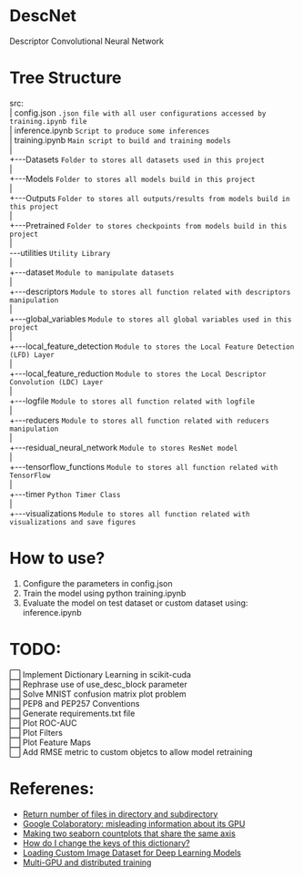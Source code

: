 # DescNet

Descriptor Convolutional Neural Network

# Tree Structure

src:
<br>
|   config.json `.json file with all user configurations accessed by training.ipynb file` <br>
|   inference.ipynb `Script to produce some inferences` <br>
|   training.ipynb `Main script to build and training models` <br>
|   <br>
+---Datasets `Folder to stores all datasets used in this project` <br>
|   <br>
+---Models `Folder to stores all models build in this project` <br>
|   <br>
+---Outputs `Folder to stores all outputs/results from models build in this project` <br>
|   <br>
+---Pretrained `Folder to stores checkpoints from models build in this project` <br>
|   <br>
\---utilities `Utility Library` <br>
    | <br>
    +---dataset  `Module to manipulate datasets` <br>
    | <br>
    +---descriptors `Module to stores all function related with descriptors manipulation` <br>
    | <br>
    +---global_variables `Module to stores all global variables used in this project` <br>
    | <br>
    +---local_feature_detection `Module to stores the Local Feature Detection (LFD) Layer` <br>
    | <br>
    +---local_feature_reduction `Module to stores the Local Descriptor Convolution (LDC) Layer` <br>
    | <br>
    +---logfile `Module to stores all function related with logfile` <br>
    | <br>
    +---reducers `Module to stores all function related with reducers manipulation` <br>
    | <br>
    +---residual_neural_network `Module to stores ResNet model` <br>
    | <br>
    +---tensorflow_functions `Module to stores all function related with TensorFlow` <br>
    | <br>
    +---timer `Python Timer Class` <br>
    | <br>
    +---visualizations `Module to stores all function related with visualizations and save figures` <br>

# How to use?

1. Configure the parameters in config.json
2. Train the model using python training.ipynb
3. Evaluate the model on test dataset or custom dataset using: inference.ipynb

# TODO:

:white_large_square: Implement Dictionary Learning  in scikit-cuda <br>
:white_large_square: Rephrase use of use_desc_block parameter <br>
:white_large_square: Solve MNIST confusion matrix plot problem <br>
:white_large_square: PEP8 and PEP257 Conventions <br>
:white_large_square: Generate requirements.txt file <br>
:white_large_square: Plot ROC-AUC <br>
:white_large_square: Plot Filters <br>
:white_large_square: Plot Feature Maps <br>
:white_large_square: Add RMSE metric to custom objetcs to allow model retraining <br>

# Referenes:

- [Return number of files in directory and subdirectory](https://stackoverflow.com/questions/16910330/return-number-of-files-in-directory-and-subdirectory "Return number of files in directory and subdirectory")
- [Google Colaboratory: misleading information about its GPU](https://stackoverflow.com/questions/48750199/google-colaboratory-misleading-information-about-its-gpu-only-5-ram-available "Google Colaboratory: misleading information about its GPU")
- [Making two seaborn countplots that share the same axis](https://stackoverflow.com/questions/56347698/making-two-seaborn-countplots-that-share-the-same-axis "Making two seaborn countplots that share the same axis")
- [How do I change the keys of this dictionary?](https://stackoverflow.com/questions/2213334/in-python-i-have-a-dictionary-how-do-i-change-the-keys-of-this-dictionary "How do I change the keys of this dictionary?")
- [Loading Custom Image Dataset for Deep Learning Models](https://towardsdatascience.com/loading-custom-image-dataset-for-deep-learning-models-part-1-d64fa7aaeca6 "Loading Custom Image Dataset for Deep Learning Models")
- [Multi-GPU and distributed training](https://keras.io/guides/distributed_training/ "Multi-GPU and distributed training")
